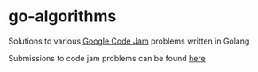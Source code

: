 # go-algorithms

Solutions to various [Google Code Jam](https://code.google.com/codejam) problems written in Golang

Submissions to code jam problems can be found [here](http://www.go-hero.net/jam/15)
